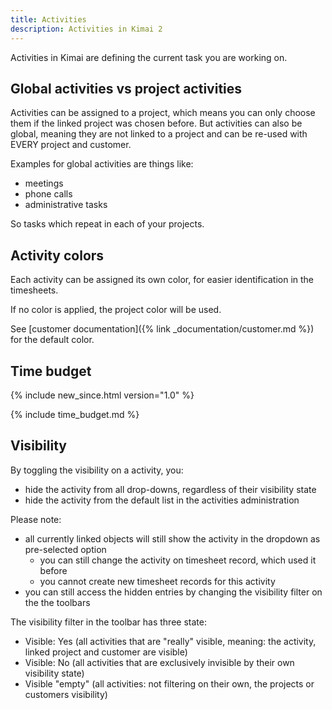 ```yaml
---
title: Activities
description: Activities in Kimai 2
---
```


Activities in Kimai are defining the current task you are working on.

## Global activities vs project activities

Activities can be assigned to a project, which means you can only choose them if the linked project was chosen before.
But activities can also be global, meaning they are not linked to a project and can be re-used with EVERY project and customer.

Examples for global activities are things like:
- meetings
- phone calls
- administrative tasks

So tasks which repeat in each of your projects.

## Activity colors

Each activity can be assigned its own color, for easier identification in the timesheets.

If no color is applied, the project color will be used.

See [customer documentation]({% link _documentation/customer.md %}) for the default color.

## Time budget
{% include new_since.html version="1.0" %}

{% include time_budget.md %}

## Visibility

By toggling the visibility on a activity, you:
- hide the activity from all drop-downs, regardless of their visibility state
- hide the activity from the default list in the activities administration

Please note:
- all currently linked objects will still show the activity in the dropdown as pre-selected option
  - you can still change the activity on timesheet record, which used it before
  - you cannot create new timesheet records for this activity 
- you can still access the hidden entries by changing the visibility filter on the the toolbars 

The visibility filter in the toolbar has three state: 
- Visible: Yes (all activities that are "really" visible, meaning: the activity, linked project and customer are visible)
- Visible: No (all activities that are exclusively invisible by their own visibility state)
- Visible "empty" (all activities: not filtering on their own, the projects or customers visibility)
